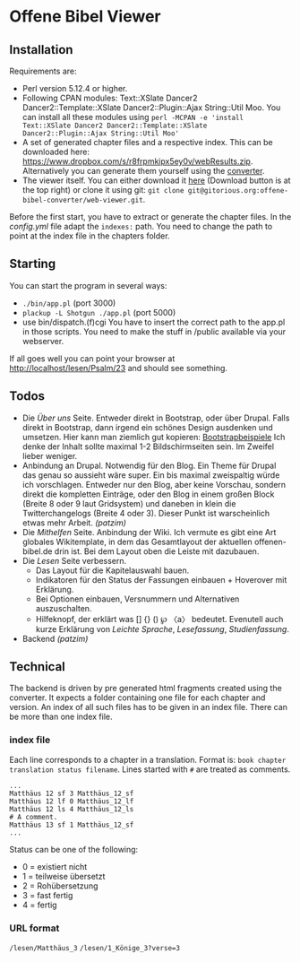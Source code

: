 Offene Bibel Viewer
===================

Installation
------------

Requirements are:

- Perl version 5.12.4 or higher.
- Following CPAN modules: Text::XSlate Dancer2 Dancer2::Template::XSlate Dancer2::Plugin::Ajax String::Util Moo. You can install all these modules using `perl -MCPAN -e 'install Text::XSlate Dancer2 Dancer2::Template::XSlate Dancer2::Plugin::Ajax String::Util Moo'`
- A set of generated chapter files and a respective index. This can be downloaded here: <https://www.dropbox.com/s/r8frpmkipx5ey0v/webResults.zip>. Alternatively you can generate them yourself using the [converter](https://gitorious.org/offene-bibel-converter/offene-bibel-converter).
- The viewer itself. You can either download it [here](https://gitorious.org/offene-bibel-converter/web-viewer) (Download button is at the top right) or clone it using git: `git clone git@gitorious.org:offene-bibel-converter/web-viewer.git`.

Before the first start, you have to extract or generate the chapter files. In the *config.yml* file adapt the `indexes:` path. You need to change the path to point at the index file in the chapters folder.

Starting
--------
You can start the program in several ways:

- `./bin/app.pl` (port 3000)
- `plackup -L Shotgun ./app.pl` (port 5000)
- use bin/dispatch.(f)cgi You have to insert the correct path to the app.pl in those scripts. You need to make the stuff in /public available via your webserver.

If all goes well you can point your browser at <http://localhost/lesen/Psalm/23> and should see something.


Todos
-----

- Die *Über uns* Seite. Entweder direkt in Bootstrap, oder über Drupal. Falls direkt in Bootstrap, dann irgend ein schönes Design ausdenken und umsetzen. Hier kann man ziemlich gut kopieren: [Bootstrapbeispiele](http://getbootstrap.com/getting-started/#examples) Ich denke der Inhalt sollte maximal 1-2 Bildschirmseiten sein. Im Zweifel lieber weniger.
- Anbindung an Drupal. Notwendig für den Blog. Ein Theme für Drupal das genau so aussieht wäre super. Ein bis maximal zweispaltig würde ich vorschlagen. Entweder nur den Blog, aber keine Vorschau, sondern direkt die kompletten Einträge, oder den Blog in einem großen Block (Breite 8 oder 9 laut Gridsystem) und daneben in klein die Twitterchangelogs (Breite 4 oder 3). Dieser Punkt ist warscheinlich etwas mehr Arbeit. *(patzim)*
- Die *Mithelfen* Seite. Anbindung der Wiki. Ich vermute es gibt eine Art globales Wikitemplate, in dem das Gesamtlayout der aktuellen offenen-bibel.de drin ist. Bei dem Layout oben die Leiste mit dazubauen.
- Die *Lesen* Seite verbessern.
    - Das Layout für die Kapitelauswahl bauen.
    - Indikatoren für den Status der Fassungen einbauen + Hoverover mit Erklärung.
    - Bei Optionen einbauen, Versnummern und Alternativen auszuschalten.
    - Hilfeknopf, der erklärt was [] {} () ℘ 〈a〉 bedeutet. Evenutell auch kurze Erklärung von *Leichte Sprache*, *Lesefassung*, *Studienfassung*.
- Backend *(patzim)*


Technical
---------

The backend is driven by pre generated html fragments created using the converter. It expects a folder containing one file for each chapter and version. An index of all such files has to be given in an index file. There can be more than one index file.

### index file
Each line corresponds to a chapter in a translation. Format is: `book chapter translation status filename`. Lines started with `#` are treated as comments.

    ...
    Matthäus 12 sf 3 Matthäus_12_sf
    Matthäus 12 lf 0 Matthäus_12_lf
    Matthäus 12 ls 4 Matthäus_12_ls
	# A comment.
    Matthäus 13 sf 1 Matthäus_12_sf
    ...

Status can be one of the following:

- 0 = existiert nicht
- 1 = teilweise übersetzt
- 2 = Rohübersetzung
- 3 = fast fertig
- 4 = fertig

### URL format
`/lesen/Matthäus_3`
`/lesen/1_Könige_3?verse=3`


